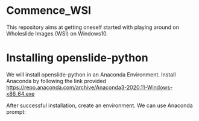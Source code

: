 # Commence_WSI
This repository aims at getting oneself started with playing around on Wholeslide Images (WSI) on Windows10.

# Installing openslide-python
We will install openslide-python in an Anaconda Environment.
Install Anaconda by following the link provided
https://repo.anaconda.com/archive/Anaconda3-2020.11-Windows-x86_64.exe

After successful installation, create an environment. We can use Anaconda prompt:
